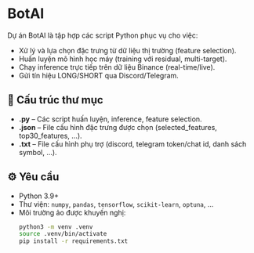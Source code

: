 # BotAI

Dự án BotAI là tập hợp các script Python phục vụ cho việc:
- Xử lý và lựa chọn đặc trưng từ dữ liệu thị trường (feature selection).
- Huấn luyện mô hình học máy (training với residual, multi-target).
- Chạy inference trực tiếp trên dữ liệu Binance (real-time/live).
- Gửi tín hiệu LONG/SHORT qua Discord/Telegram.

## 📂 Cấu trúc thư mục

- **.py** – Các script huấn luyện, inference, feature selection.
- **.json** – File cấu hình đặc trưng được chọn (selected_features, top30_features, …).
- **.txt** – File cấu hình phụ trợ (discord, telegram token/chat id, danh sách symbol, …).

## ⚙️ Yêu cầu

- Python 3.9+
- Thư viện: `numpy`, `pandas`, `tensorflow`, `scikit-learn`, `optuna`, …
- Môi trường ảo được khuyến nghị:
  ```bash
  python3 -m venv .venv
  source .venv/bin/activate
  pip install -r requirements.txt
